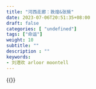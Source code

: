 ```yaml
---
title: "河西走廊：敦煌&张掖"
date: 2023-07-06T20:51:35+08:00
draft: false
categories: [ "undefined"]
tags: ["命运"]
weight: 10
subtitle: ""
description : ""
keywords:
- 刘港欢 arloor moontell
---
```


{{<bilibili BV1fs4y1F7aV>}}
